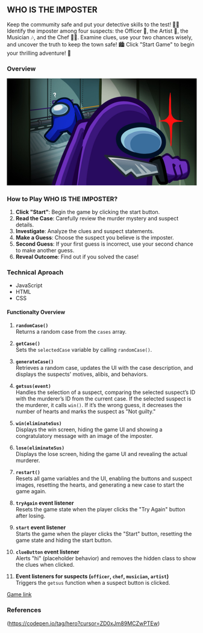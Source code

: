 ## WHO IS THE IMPOSTER 

Keep the commumity safe and put your detective skills to the test! 🕵️‍♀️
Identify the imposter among four suspects: the Officer 🚓, the Artist 🎨, the Musician 🎶, and the Chef 👨‍🍳. Examine clues, use your two chances wisely, and uncover the truth to keep the town safe! 🏙️ Click "Start Game" to begin your thrilling adventure! 🎉

### Overview

![Imposter Investigation](characters/hero.jpg)




### How to Play WHO IS THE IMPOSTER?

1. **Click "Start"**: Begin the game by clicking the start button.
2. **Read the Case**: Carefully review the murder mystery and suspect details.
3. **Investigate**: Analyze the clues and suspect statements.
4. **Make a Guess**: Choose the suspect you believe is the imposter.
5. **Second Guess**: If your first guess is incorrect, use your second chance to make another guess.
6. **Reveal Outcome**: Find out if you solved the case!


### Technical Aproach 

* JavaScript
* HTML
* CSS 

#### Functionalty Overview


1. **`randomCase()`**  
   Returns a random case from the `cases` array.

2. **`getCase()`**  
   Sets the `selectedCase` variable by calling `randomCase()`.

3. **`generateCase()`**  
   Retrieves a random case, updates the UI with the case description, and displays the suspects' motives, alibis, and behaviors.

4. **`getsus(event)`**  
   Handles the selection of a suspect, comparing the selected suspect’s ID with the murderer’s ID from the current case. If the selected suspect is the murderer, it calls `win()`. If it’s the wrong guess, it decreases the number of hearts and marks the suspect as "Not guilty."

5. **`win(eliminateSus)`**  
   Displays the win screen, hiding the game UI and showing a congratulatory message with an image of the imposter.

6. **`lose(eliminateSus)`**  
   Displays the lose screen, hiding the game UI and revealing the actual murderer.

7. **`restart()`**  
   Resets all game variables and the UI, enabling the buttons and suspect images, resetting the hearts, and generating a new case to start the game again.

8. **`tryAgain` event listener**  
   Resets the game state when the player clicks the "Try Again" button after losing.

9. **`start` event listener**  
   Starts the game when the player clicks the "Start" button, resetting the game state and hiding the start button.

10. **`clueButton` event listener**  
    Alerts "hi" (placeholder behavior) and removes the hidden class to show the clues when clicked.

11. **Event listeners for suspects (`officer`, `chef`, `musician`, `artist`)**  
    Triggers the `getsus` function when a suspect button is clicked.


[Game link](https://fatemnhm.github.io/whoIsTheImposter/m)

### References

(https://codepen.io/tag/hero?cursor=ZD0xJm89MCZwPTEw)
